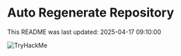 # Auto Regenerate Repository

This README was last updated: 2025-04-17 09:10:00

 ![TryHackMe](https://tryhackme.com/badge/533634)
